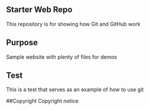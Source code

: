 ## Starter Web Repo

This repository is for showing how Git and GitHub work

## Purpose

Sample website with plenty of files for demos

## Test

This is a test that serves as an example of how to use git

##Copyright
Copyright notice
